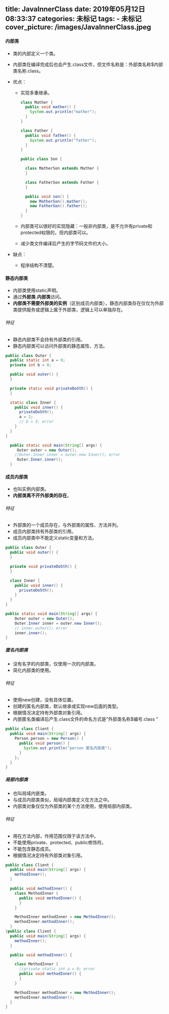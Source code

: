 title: JavaInnerClass
date: 2019年05月12日08:33:37
categories: 未标记
tags: 
     - 未标记
cover_picture: /images/JavaInnerClass.jpeg
---
    
#### 内部类

- 类的内部定义一个类。

- 内部类在编译完成后也会产生.class文件，但文件名称是：外部类名称$内部类名称.class。 

- 优点：

  - 实现多重继承。

    ```java
    class Mather {
      public void mather() {
        System.out.println("mather");
      }
    }
    
    class Father {
      public void father() {
        System.out.println("father");
      }
    }
    
    public class Son {
    
      class MatherSon extends Mather {
      }
    
      class FatherSon extends Father {
      }
    
      public void son() {
        new MatherSon().mather();
        new FatherSon().father();
      }
    }
    ```

  - 内部类可以很好的实现隐藏：一般非内部类，是不允许有private和protected权限的，但内部类可以。

  - 减少类文件编译后产生的字节码文件的大小。

- 缺点：

  - 程序结构不清楚。

#### 静态内部类

- 内部类使用static声明。
- 通过**外部类.内部类**访问。
- **内部类不需要外部类的实例**（区别成员内部类），静态内部类存在仅仅为外部类提供服务或逻辑上属于外部类，逻辑上可以单独存在。

###### 特征

- 静态内部类不会持有外部类的引用。
- 静态内部类可以访问外部类的静态属性、方法。

```java
public class Outer {
  public static int a = 0;
  private int b = 0;

  public void outer() {
  }

  private static void privateDoSth() {
  }

  static class Inner {
    public void inner() {
      privateDoSth();
      a = 2;
      // b = 3; error
    }
  }
}

  public static void main(String[] args) {
     Outer outer = new Outer();
    //Outer.Inner inner = outer.new Inner(); error
     Outer.Inner.inner();
  }
```

#### 成员内部类

- 也叫实例内部类。
- **内部类离不开外部类的存在**。

###### 特征

- 外部类的一个成员存在，与外部类的属性、方法并列。
- 成员内部类持有外部类的引用。
- 成员内部类中不能定义static变量和方法。

```java
public class Outer {
  public void outer() {
  }

  private void privateDoSth() {
  }

  class Inner {
    public void inner() {
      privateDoSth();
    }
  }
}

public static void main(String[] args) {
    Outer outer = new Outer();
    Outer.Inner inner = outer.new Inner();
    // inner.outer(); error
    inner.inner();
}
```

##### 匿名内部类

- 没有名字的内部类，仅使用一次的内部类。
- 简化内部类的使用。

###### 特征

- 使用new创建，没有具体位置。
- 创建的匿名内部类，默认继承或实现new后面的类型。
- 根据情况决定持有外部类对象引用。
- 内嵌匿名类编译后产生.class文件的命名方式是“外部类名称$编号.class "

```java
public class Client {
  public void main(String[] args) {
    Person person = new Person() {
      public void person() {
        System.out.println("person 匿名内部类");
      }
    };
  }
}
```
##### 局部内部类

- 也叫局域内嵌类。
- 与成员内部类类似，局域内部类定义在方法之中。
- 内部类对象仅仅为外部类的某个方法使用，使用局部内部类。

###### 特征

- 用在方法内部，作用范围仅限于该方法中。
- 不能使用private、protected、public修饰符。
- 不能包含静态成员。
- 根据情况决定持有外部类对象引用。

```java
public class Client {
  public void main(String[] args) {
    methodInner();
  }

  public void methodInner() {
    class MethodInner {
      public void methodInner() {
      }
    }

    MethodInner methodInner = new MethodInner();
    methodInner.methodInner();
  }
}public class Client {
  public void main(String[] args) {
    methodInner();
  }

  public void methodInner() {

    class MethodInner {
      //private static int a = 0; error
      public void methodInner() {
      }
    }

    MethodInner methodInner = new MethodInner();
    methodInner.methodInner();
  }
}
```
